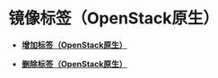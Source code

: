 # 镜像标签（OpenStack原生）<a name="ZH-CN_TOPIC_0122410335"></a>

-   **[增加标签（OpenStack原生）](增加标签（OpenStack原生）.md)**  

-   **[删除标签（OpenStack原生）](删除标签（OpenStack原生）.md)**  


